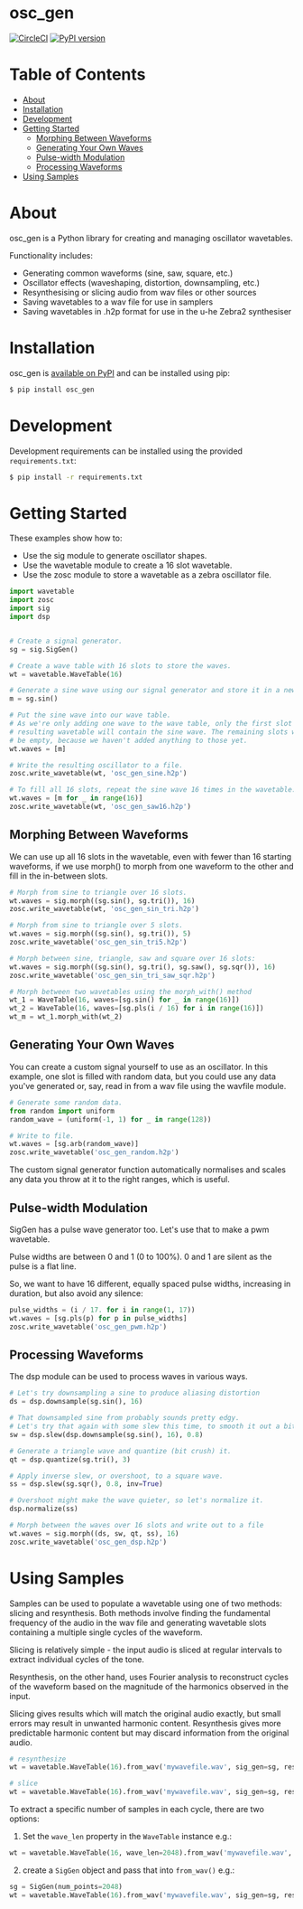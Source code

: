 # osc_gen

[![CircleCI](https://circleci.com/gh/harveyormston/osc_gen.svg?style=shield)](https://circleci.com/gh/harveyormston/osc_gen)
[![PyPI version](https://badge.fury.io/py/osc-gen.svg)](https://badge.fury.io/py/osc-gen)

# Table of Contents

<!-- vim-markdown-toc GFM -->

* [About](#about)
* [Installation](#installation)
* [Development](#development)
* [Getting Started](#getting-started)
  * [Morphing Between Waveforms](#morphing-between-waveforms)
  * [Generating Your Own Waves](#generating-your-own-waves)
  * [Pulse-width Modulation](#pulse-width-modulation)
  * [Processing Waveforms](#processing-waveforms)
* [Using Samples](#using-samples)

<!-- vim-markdown-toc -->

# About

osc_gen is a Python library for creating and managing oscillator wavetables.

Functionality includes:

* Generating common waveforms (sine, saw, square, etc.)
* Oscillator effects (waveshaping, distortion, downsampling, etc.)
* Resynthesising or slicing audio from wav files or other sources
* Saving wavetables to a wav file for use in samplers
* Saving wavetables in .h2p format for use in the u-he Zebra2 synthesiser


# Installation

osc_gen is [available on PyPI](https://pypi.org/project/osc-gen/#description) and can be installed using pip:

```sh
$ pip install osc_gen
```

# Development

Development requirements can be installed using the provided `requirements.txt`:

```sh
$ pip install -r requirements.txt
```

# Getting Started

These examples show how to:

- Use the sig module to generate oscillator shapes.
- Use the wavetable module to create a 16 slot wavetable.
- Use the zosc module to store a wavetable as a zebra oscillator file.

```python
import wavetable
import zosc
import sig
import dsp


# Create a signal generator.
sg = sig.SigGen()

# Create a wave table with 16 slots to store the waves.
wt = wavetable.WaveTable(16)

# Generate a sine wave using our signal generator and store it in a new Wave object.
m = sg.sin()

# Put the sine wave into our wave table.
# As we're only adding one wave to the wave table, only the first slot of the
# resulting wavetable will contain the sine wave. The remaining slots will
# be empty, because we haven't added anything to those yet.
wt.waves = [m]

# Write the resulting oscillator to a file.
zosc.write_wavetable(wt, 'osc_gen_sine.h2p')

# To fill all 16 slots, repeat the sine wave 16 times in the wavetable.
wt.waves = [m for _ in range(16)]
zosc.write_wavetable(wt, 'osc_gen_saw16.h2p')
```

## Morphing Between Waveforms

We can use up all 16 slots in the wavetable, even with fewer than 16
starting waveforms, if we use morph() to morph from one waveform to the
other and fill in the in-between slots.

```python
# Morph from sine to triangle over 16 slots.
wt.waves = sig.morph((sg.sin(), sg.tri()), 16)
zosc.write_wavetable(wt, 'osc_gen_sin_tri.h2p')

# Morph from sine to triangle over 5 slots.
wt.waves = sig.morph((sg.sin(), sg.tri()), 5)
zosc.write_wavetable('osc_gen_sin_tri5.h2p')

# Morph between sine, triangle, saw and square over 16 slots:
wt.waves = sig.morph((sg.sin(), sg.tri(), sg.saw(), sg.sqr()), 16)
zosc.write_wavetable('osc_gen_sin_tri_saw_sqr.h2p')

# Morph between two wavetables using the morph_with() method
wt_1 = WaveTable(16, waves=[sg.sin() for _ in range(16)])
wt_2 = WaveTable(16, waves=[sg.pls(i / 16) for i in range(16)])
wt_m = wt_1.morph_with(wt_2)
```

## Generating Your Own Waves

You can create a custom signal yourself to use as an oscillator.
In this example, one slot is filled with random data, but you could
use any data you've generated or, say, read in from a wav file using the
wavfile module.

```python
# Generate some random data.
from random import uniform
random_wave = (uniform(-1, 1) for _ in range(128))

# Write to file.
wt.waves = [sg.arb(random_wave)]
zosc.write_wavetable('osc_gen_random.h2p')
```

The custom signal generator function automatically normalises and scales any
data you throw at it to the right ranges, which is useful.

## Pulse-width Modulation

SigGen has a pulse wave generator too. Let's use that to make a pwm wavetable.


Pulse widths are between 0 and 1 (0 to 100%).
0 and 1 are silent as the pulse is a flat line.

So, we want to have 16 different, equally spaced pulse widths, increasing in
duration, but also avoid any silence:

```python
pulse_widths = (i / 17. for i in range(1, 17))
wt.waves = [sg.pls(p) for p in pulse_widths]
zosc.write_wavetable('osc_gen_pwm.h2p')
```

## Processing Waveforms

The dsp module can be used to process waves in various ways.

```python
# Let's try downsampling a sine to produce aliasing distortion
ds = dsp.downsample(sg.sin(), 16)

# That downsampled sine from probably sounds pretty edgy.
# Let's try that again with some slew this time, to smooth it out a bit:
sw = dsp.slew(dsp.downsample(sg.sin(), 16), 0.8)

# Generate a triangle wave and quantize (bit crush) it.
qt = dsp.quantize(sg.tri(), 3)

# Apply inverse slew, or overshoot, to a square wave.
ss = dsp.slew(sg.sqr(), 0.8, inv=True)

# Overshoot might make the wave quieter, so let's normalize it.
dsp.normalize(ss)

# Morph between the waves over 16 slots and write out to a file
wt.waves = sig.morph((ds, sw, qt, ss), 16)
zosc.write_wavetable('osc_gen_dsp.h2p')
```

# Using Samples

Samples can be used to populate a wavetable using one of two methods: slicing
and resynthesis. Both methods involve finding the fundamental frequency of the
audio in the wav file and generating wavetable slots containing a multiple
single cycles of the waveform.

Slicing is relatively simple - the input audio is sliced at regular intervals
to extract individual cycles of the tone.

Resynthesis, on the other hand, uses Fourier analysis to reconstruct cycles of
the waveform based on the magnitude of the harmonics observed in the input.

Slicing gives results which will match the original audio exactly, but small
errors may result in unwanted harmonic content. Resynthesis gives more
predictable harmonic content but may discard information from the original
audio.

```python
# resynthesize
wt = wavetable.WaveTable(16).from_wav('mywavefile.wav', sig_gen=sg, resynthesize=True)

# slice
wt = wavetable.WaveTable(16).from_wav('mywavefile.wav', sig_gen=sg, resynthesize=False)
```

To extract a specific number of samples in each cycle, there are two options:

1. Set the `wave_len` property in the `WaveTable` instance e.g.:

```python
wt = wavetable.WaveTable(16, wave_len=2048).from_wav('mywavefile.wav', resynthesize=True)

```

2. create a `SigGen` object and pass that into `from_wav()` e.g.:


```python
sg = SigGen(num_points=2048)
wt = wavetable.WaveTable(16).from_wav('mywavefile.wav', sig_gen=sg, resynthesize=True)
```
